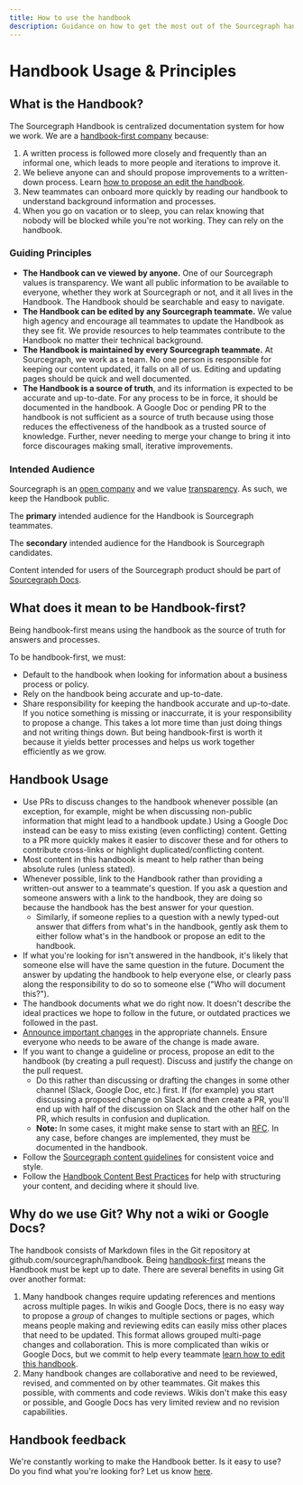 ```yaml
---
title: How to use the handbook
description: Guidance on how to get the most out of the Sourcegraph handbook
---
```


# Handbook Usage & Principles

## What is the Handbook?

The Sourcegraph Handbook is centralized documentation system for how we work. We are a [handbook-first company](#what-does-it-mean-to-be-handbook-first) because:

1. A written process is followed more closely and frequently than an informal one, which leads to more people and iterations to improve it.
1. We believe anyone can and should propose improvements to a written-down process. Learn [how to propose an edit the handbook](editing/index.md).
1. New teammates can onboard more quickly by reading our handbook to understand background information and processes.
1. When you go on vacation or to sleep, you can relax knowing that nobody will be blocked while you're not working. They can rely on the handbook.

### Guiding Principles

- **The Handbook can ve viewed by anyone.** One of our Sourcegraph values is transparency. We want all public information to be available to everyone, whether they work at Sourcegraph or not, and it all lives in the Handbook. The Handbook should be searchable and easy to navigate.
- **The Handbook can be edited by any Sourcegraph teammate.** We value high agency and encourage all teammates to update the Handbook as they see fit. We provide resources to help teammates contribute to the Handbook no matter their technical background.
- **The Handbook is maintained by every Sourcegraph teammate.** At Sourcegraph, we work as a team. No one person is responsible for keeping our content updated, it falls on all of us. Editing and updating pages should be quick and well documented.
- **The Handbook is a source of truth**, and its information is expected to be accurate and up-to-date. For any process to be in force, it should be documented in the handbook. A Google Doc or pending PR to the handbook is not sufficient as a source of truth because using those reduces the effectiveness of the handbook as a trusted source of knowledge. Further, never needing to merge your change to bring it into force discourages making small, iterative improvements.

### Intended Audience

Sourcegraph is an [open company](../company/index.md#sourcegraph-open-product-open-company-open-source) and we value [transparency](../company/values.md#open-andtransparent). As such, we keep the Handbook public.

The **primary** intended audience for the Handbook is Sourcegraph teammates.

The **secondary** intended audience for the Handbook is Sourcegraph candidates.

Content intended for users of the Sourcegraph product should be part of [Sourcegraph Docs](https://docs.sourcegraph.com/).

## What does it mean to be Handbook-first?

Being handbook-first means using the handbook as the source of truth for answers and processes.

To be handbook-first, we must:

- Default to the handbook when looking for information about a business process or policy.
- Rely on the handbook being accurate and up-to-date.
- Share responsibility for keeping the handbook accurate and up-to-date. If you notice something is missing or inaccurrate, it is your responsibility to propose a change. This takes a lot more time than just doing things and not writing things down. But being handbook-first is worth it because it yields better processes and helps us work together efficiently as we grow.

## Handbook Usage

- Use PRs to discuss changes to the handbook whenever possible (an exception, for example, might be when discussing non-public information that might lead to a handbook update.) Using a Google Doc instead can be easy to miss existing (even conflicting) content. Getting to a PR more quickly makes it easier to discover these and for others to contribute cross-links or highlight duplicated/conflicting content.
- Most content in this handbook is meant to help rather than being absolute rules (unless stated).
- Whenever possible, link to the Handbook rather than providing a written-out answer to a teammate's question. If you ask a question and someone answers with a link to the handbook, they are doing so because the handbook has the best answer for your question.
  - Similarly, if someone replies to a question with a newly typed-out answer that differs from what's in the handbook, gently ask them to either follow what's in the handbook or propose an edit to the handbook.
- If what you're looking for isn't answered in the handbook, it's likely that someone else will have the same question in the future. Document the answer by updating the handbook to help everyone else, or clearly pass along the responsibility to do so to someone else ("Who will document this?").
- The handbook documents what we do right now. It doesn't describe the ideal practices we hope to follow in the future, or outdated practices we followed in the past.
- [Announce important changes](editing/announcing-handbook-updates.md) in the appropriate channels. Ensure everyone who needs to be aware of the change is made aware.
- If you want to change a guideline or process, propose an edit to the handbook (by creating a pull request). Discuss and justify the change on the pull request.
  - Do this rather than discussing or drafting the changes in some other channel (Slack, Google Doc, etc.) first. If (for example) you start discussing a proposed change on Slack and then create a PR, you'll end up with half of the discussion on Slack and the other half on the PR, which results in confusion and duplication.
  - **Note:** In some cases, it might make sense to start with an [RFC](../communication/rfcs/index.md). In any case, before changes are implemented, they must be documented in the handbook.
- Follow the [Sourcegraph content guidelines](../communication/content_guidelines/index.md) for consistent voice and style.
- Follow the [Handbook Content Best Practices](editing/handbook-content-best-practices.md) for help with structuring your content, and deciding where it should live.

## Why do we use Git? Why not a wiki or Google Docs?

The handbook consists of Markdown files in the Git repository at github.com/sourcegraph/handbook. Being [handbook-first](#why-handbook-first) means the Handbook must be kept up to date. There are several benefits in using Git over another format:

1. Many handbook changes require updating references and mentions across multiple pages. In wikis and Google Docs, there is no easy way to propose a _group_ of changes to multiple sections or pages, which means people making and reviewing edits can easily miss other places that need to be updated. This format allows grouped multi-page changes and collaboration. This is more complicated than wikis or Google Docs, but we commit to help every teammate [learn how to edit this handbook](editing/index.md).
1. Many handbook changes are collaborative and need to be reviewed, revised, and commented on by other teammates. Git makes this possible, with comments and code reviews. Wikis don't make this easy or possible, and Google Docs has very limited review and no revision capabilities.

## Handbook feedback

We're constantly working to make the Handbook better. Is it easy to use? Do you find what you're looking for? Let us know [here](https://docs.google.com/forms/d/e/1FAIpQLSfb0yU9xmnvK2namuUzUEKbB9IqZlNQF2IWw0OpLsGvBiW2oQ/viewform?usp=sf_link).
